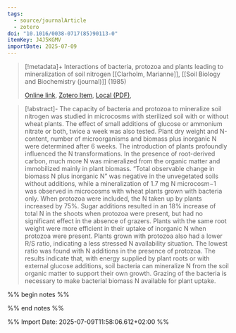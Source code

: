 ```yaml
---
tags:
  - source/journalArticle
  - zotero
doi: "10.1016/0038-0717(85)90113-0"
itemKey: J4J5KGMV
importDate: 2025-07-09
---
```

>[!metadata]+
> Interactions of bacteria, protozoa and plants leading to mineralization of soil nitrogen
> [[Clarholm, Marianne]], 
> [[Soil Biology and Biochemistry (journal)]] (1985)
> 
> [Online link](https://www.sciencedirect.com/science/article/pii/0038071785901130), [Zotero Item](zotero://select/library/items/J4J5KGMV), [Local (PDF)](file://C:/Users/aburg/Documents/references/zotero/storage/IRAQ9AWE/Clarholm1985_Interactionsbacteria.pdf), 

>[!abstract]-
>The capacity of bacteria and protozoa to mineralize soil nitrogen was studied in microcosms with sterilized soil with or without wheat plants. The effect of small additions of glucose or ammonium nitrate or both, twice a week was also tested. Plant dry weight and N-content, number of microorganisms and biomass plus inorganic N were determined after 6 weeks. The introduction of plants profoundly influenced the N transformations. In the presence of root-derived carbon, much more N was mineralized from the organic matter and immobilized mainly in plant biomass. “Total observable change in biomass N plus inorganic N” was negative in the unvegetated soils without additions, while a mineralization of 1.7 mg N microcosm−1 was observed in microcosms with wheat plants grown with bacteria only. When protozoa were included, the N taken up by plants increased by 75%. Sugar additions resulted in an 18% increase of total N in the shoots when protozoa were present, but had no significant effect in the absence of grazers. Plants with the same root weight were more efficient in their uptake of inorganic N when protozoa were present. Plants grown with protozoa also had a lower R/S ratio, indicating a less stressed N availability situation. The lowest ratio was found with N additions in the presence of protozoa. The results indicate that, with energy supplied by plant roots or with external glucose additions, soil bacteria can mineralize N from the soil organic matter to support their own growth. Grazing of the bacteria is necessary to make bacterial biomass N available for plant uptake.

%% begin notes %%

%% end notes %%

%% Import Date: 2025-07-09T11:58:06.612+02:00 %%
